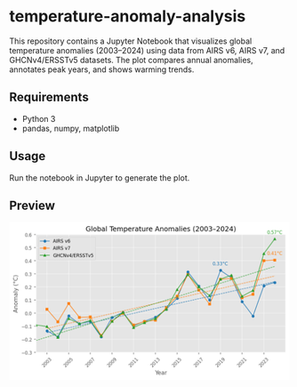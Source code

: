 # temperature-anomaly-analysis
This repository contains a Jupyter Notebook that visualizes global temperature anomalies (2003–2024) using data from AIRS v6, AIRS v7, and GHCNv4/ERSSTv5 datasets. The plot compares annual anomalies, annotates peak years, and shows warming trends.

## Requirements
- Python 3
- pandas, numpy, matplotlib

## Usage
Run the notebook in Jupyter to generate the plot.

## Preview
![Temperature Anomaly Plot](temperature_anomaly_plot.png)
